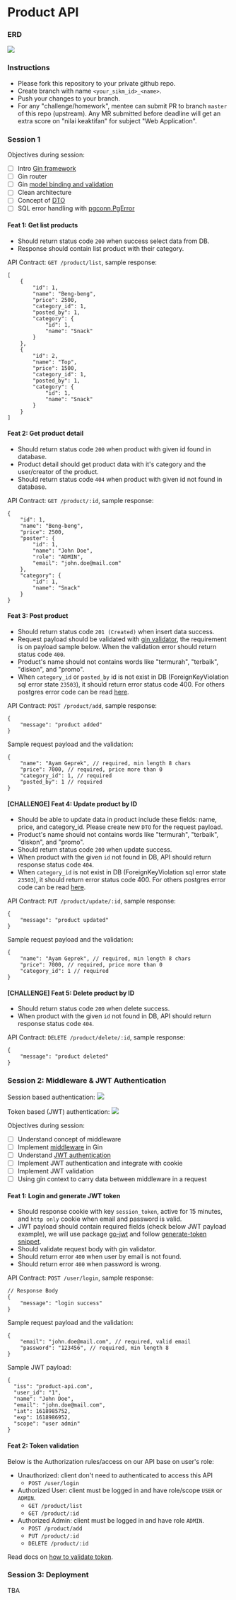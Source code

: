 # Product API
### ERD
<img src="erd.png">

### Instructions
- Please fork this repository to your private github repo.
- Create branch with name `<your_sikm_id>_<name>`.
- Push your changes to your branch.
- For any "challenge/homework", mentee can submit PR to branch `master` of this repo (upstream). Any MR submitted before deadline will get an extra score on "nilai keaktifan" for subject "Web Application".

### Session 1
Objectives during session:
- [ ] Intro [Gin framework](https://github.com/gin-gonic/gin/blob/master/docs/doc.md)
- [ ] Gin router
- [ ] Gin [model binding and validation](https://gin-gonic.com/docs/examples/binding-and-validation/)
- [ ] Clean architecture
- [ ] Concept of [DTO](https://en.wikipedia.org/wiki/Data_transfer_object)
- [ ] SQL error handling with [pgconn.PgError](https://github.com/jackc/pgx/blob/master/pgconn/errors.go)

#### Feat 1: Get list products
- Should return status code `200` when success select data from DB.
- Response should contain list product with their category.

API Contract: `GET /product/list`, sample response:
```
[
    {
        "id": 1,
        "name": "Beng-beng",
        "price": 2500,
        "category_id": 1,
        "posted_by": 1,
        "category": {
            "id": 1,
            "name": "Snack"
        }
    },
    {
        "id": 2,
        "name": "Top",
        "price": 1500,
        "category_id": 1,
        "posted_by": 1,
        "category": {
            "id": 1,
            "name": "Snack"
        }
    }
]
```

#### Feat 2: Get product detail
- Should return status code `200` when product with given id found in database.
- Product detail should get product data with it's category and the user/creator of the product.
- Should return status code `404` when product with given id not found in database.

API Contract: `GET /product/:id`, sample response:
```
{
    "id": 1,
    "name": "Beng-beng",
    "price": 2500,
    "poster": {
        "id": 1,
        "name": "John Doe",
        "role": "ADMIN",
        "email": "john.doe@mail.com"
    },
    "category": {
        "id": 1,
        "name": "Snack"
    }
}
```

#### Feat 3: Post product
- Should return status code `201 (Created)` when insert data success.
- Request payload should be validated with [gin validator](https://gin-gonic.com/docs/examples/binding-and-validation/), the requirement is on  payload sample below. When the validation error should return status code `400`.
- Product's name should not contains words like "termurah", "terbaik", "diskon", and "promo". 
- When `category_id` or `posted_by` id is not exist in DB (ForeignKeyViolation sql error state `23503`), it should return error status code 400. For others postgres error code can be read [here](https://www.postgresql.org/docs/current/errcodes-appendix.html).

API Contract: `POST /product/add`, sample response:
```
{
    "message": "product added"
}
```

Sample request payload and the validation:
```
{
    "name": "Ayam Geprek", // required, min length 8 chars
    "price": 7000, // required, price more than 0
    "category_id": 1, // required
    "posted_by": 1 // required
}
```

#### [CHALLENGE] Feat 4: Update product by ID
- Should be able to update data in product include these fields: name, price, and category_id. Please create new `DTO` for the request payload.
- Product's name should not contains words like "termurah", "terbaik", "diskon", and "promo". 
- Should return status code `200` when update success.
- When product with the given `id` not found in DB, API should return response status code `404`.
- When `category_id` is not exist in DB (ForeignKeyViolation sql error state `23503`), it should return error status code 400. For others postgres error code can be read [here](https://www.postgresql.org/docs/current/errcodes-appendix.html).

API Contract: `PUT /product/update/:id`, sample response:
```
{
    "message": "product updated"
}
```

Sample request payload and the validation:
```
{
    "name": "Ayam Geprek", // required, min length 8 chars
    "price": 7000, // required, price more than 0
    "category_id": 1 // required
}
```

#### [CHALLENGE] Feat 5: Delete product by ID
- Should return status code `200` when delete success.
- When product with the given `id` not found in DB, API should return response status code `404`.

API Contract: `DELETE /product/delete/:id`, sample response:
```
{
    "message": "product deleted"
}
```

### Session 2: Middleware & JWT Authentication
Session based authentication:
<img src="session-based.png">

Token based (JWT) authentication:
<img src="token-based.png">

Objectives during session:
- [ ] Understand concept of middleware
- [ ] Implement [middleware](https://github.com/gin-gonic/gin/blob/master/docs/doc.md#using-middleware) in Gin
- [ ] Understand [JWT authentication](https://jwt.io/introduction)
- [ ] Implement JWT authentication and integrate with cookie
- [ ] Implement JWT validation
- [ ] Using gin context to carry data between middleware in a request

#### Feat 1: Login and generate JWT token
- Should response cookie with key `session_token`, active for 15 minutes, and `http only` cookie when email and password is valid.
- JWT payload should contain required fields (check below JWT payload example), we will use package [go-jwt](github.com/golang-jwt/jwt) and follow [generate-token snippet](https://pkg.go.dev/github.com/golang-jwt/jwt/v5#example-New-Hmac).
- Should validate request body with gin validator.
- Should return error `400` when user by email is not found.
- Should return error `400` when password is wrong.

API Contract: `POST /user/login`, sample response:
```
// Response Body
{
    "message": "login success"
}
```

Sample request payload and the validation:
```
{
    "email": "john.doe@mail.com", // required, valid email
    "password": "123456", // required, min length 8
}
```

Sample JWT payload:
```
{
  "iss": "product-api.com",
  "user_id": "1",
  "name": "John Doe",
  "email": "john.doe@mail.com",
  "iat": 1618985752,
  "exp": 1618986952,
  "scope": "user admin"
}
```

#### Feat 2: Token validation
Below is the Authorization rules/access on our API base on user's role:
- Unauthorized: client don't need to authenticated to access this API
    - `POST /user/login`
- Authorized User: client must be logged in and have role/scope `USER` or `ADMIN`.
    - `GET /product/list`
    - `GET /product/:id`
- Authorized Admin: client must be logged in and have role `ADMIN`.
    - `POST /product/add`
    - `PUT /product/:id`
    - `DELETE /product/:id`

Read docs on [how to validate token](https://pkg.go.dev/github.com/golang-jwt/jwt/v5#example-Parse-Hmac).

### Session 3: Deployment 
TBA
